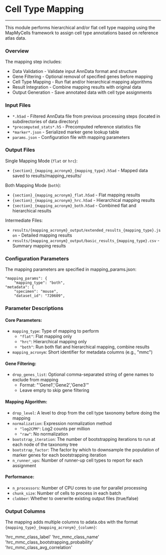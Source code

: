 # Cell Type Mapping 
---
This module performs hierarchical and/or flat cell type mapping using the MapMyCells framework to assign cell type annotations based on reference atlas data.

### Overview
The mapping step includes:

- Data Validation - Validate input AnnData format and structure
- Gene Filtering - Optional removal of specified genes before mapping
- Cell Type Mapping - Run flat and/or hierarchical mapping algorithms
- Result Integration - Combine mapping results with original data
- Output Generation - Save annotated data with cell type assignments

### Input Files

- `*.h5ad` - Filtered AnnData file from previous processing steps (located in subdirectories of data directory)
- `*precomputed_stats*.h5` - Precomputed reference statistics file
- `*marker*.json` - Serialized marker gene lookup table
- `params.json` - Configuration file with mapping parameters

### Output Files
Single Mapping Mode (`flat` or `hrc`):

- `{section}_{mapping_acronym}_{mapping_type}.h5ad` - Mapped data saved to results/mapping_results/

Both Mapping Mode (`both`):

- `{section}_{mapping_acronym}_flat.h5ad` - Flat mapping results
- `{section}_{mapping_acronym}_hrc.h5ad` - Hierarchical mapping results
- `{section}_{mapping_acronym}_both.h5ad` - Combined flat and hierarchical results

Intermediate Files:

- `results/{mapping_acronym}_output/extended_results_{mapping_type}.json` - Detailed mapping results
- `results/{mapping_acronym}_output/basic_results_{mapping_type}.csv` - Summary mapping results
  
### Configuration Parameters
The mapping parameters are specified in mapping_params.json:

    "mapping_params": {
        "mapping_type": "both",
    "metadata": {
        "specimen": "mouse",
        "dataset_id": "720609",


### Parameter Descriptions
#### Core Parameters:

- `mapping_type`: Type of mapping to perform
  - `"flat"`: Flat mapping only
  - `"hrc"`: Hierarchical mapping only 
  - `"both"`: Run both flat and hierarchical mapping, combine results
- `mapping_acronym`: Short identifier for metadata columns (e.g., "mmc")

#### Gene Filtering:

- `drop_genes_list`: Optional comma-separated string of gene names to exclude from mapping
  - Format: "'Gene1','Gene2','Gene3'"
  - Leave empty to skip gene filtering
  
#### Mapping Algorithm:

- `drop_level`: A level to drop from the cell type taxonomy before doing the mapping
- `normalization`: Expression normalization method
  - `"log2CPM"`: Log2 counts per million 
  - `"raw"`: No normalization 
- `bootstrap_iteration`: The number of bootstrapping iterations to run at each node of the taxonomy tree
- `bootstrap_factor`: The factor by which to downsample the population of marker genes for each bootstrapping iteration
- `n_runner_ups`: Number of runner-up cell types to report for each assignment

#### Performance:

- `n_processors`: Number of CPU cores to use for parallel processing
- `chunk_size`: Number of cells to process in each batch
- `clobber`: Whether to overwrite existing output files (true/false)

### Output Columns
The mapping adds multiple columns to adata.obs with the format `{mapping_type}_{mapping_acronym}_{column}`:

'hrc_mmc_class_label'
'hrc_mmc_class_name'
'hrc_mmc_class_bootstrapping_probability'
'hrc_mmc_class_avg_correlation'

